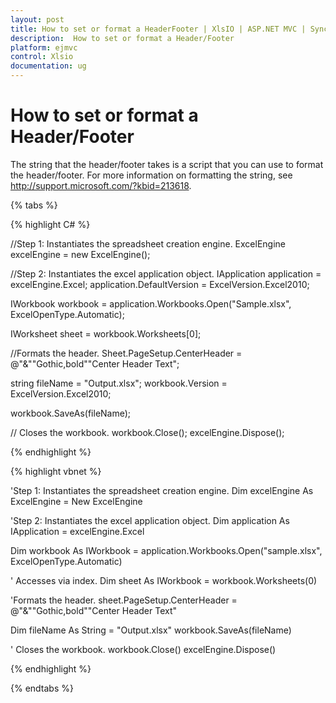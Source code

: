 ```yaml
---
layout: post
title: How to set or format a HeaderFooter | XlsIO | ASP.NET MVC | Syncfusion
description:  How to set or format a Header/Footer
platform: ejmvc
control: Xlsio
documentation: ug
---
```


# How to set or format a Header/Footer

The string that the header/footer takes is a script that you can use to format the header/footer. For more information on formatting the string, see <http://support.microsoft.com/?kbid=213618>.

{% tabs %}

{% highlight C# %}

//Step 1: Instantiates the spreadsheet creation engine.
ExcelEngine excelEngine = new ExcelEngine();

//Step 2: Instantiates the excel application object.
IApplication application = excelEngine.Excel;
application.DefaultVersion = ExcelVersion.Excel2010;
 
IWorkbook workbook = application.Workbooks.Open("Sample.xlsx", ExcelOpenType.Automatic);
 
IWorksheet sheet = workbook.Worksheets[0];
 
//Formats the header.
Sheet.PageSetup.CenterHeader = @"&""Gothic,bold""Center Header Text";  
 
string fileName = "Output.xlsx";
workbook.Version = ExcelVersion.Excel2010;
 
workbook.SaveAs(fileName);
 
// Closes the workbook.
workbook.Close();
excelEngine.Dispose();    

{% endhighlight %}    


{% highlight vbnet %}
   

'Step 1: Instantiates the spreadsheet creation engine.
Dim excelEngine As ExcelEngine = New ExcelEngine
 
'Step 2: Instantiates the excel application object.
Dim application As IApplication = excelEngine.Excel
 
Dim workbook As IWorkbook = application.Workbooks.Open("sample.xlsx", ExcelOpenType.Automatic)
 
' Accesses via index.
Dim sheet As IWorkbook = workbook.Worksheets(0)
 
'Formats the header.
sheet.PageSetup.CenterHeader = @"&""Gothic,bold""Center Header Text"
 
Dim fileName As String = "Output.xlsx"
workbook.SaveAs(fileName)
 
' Closes the workbook.
workbook.Close()
excelEngine.Dispose()

{% endhighlight %}

{% endtabs %}

